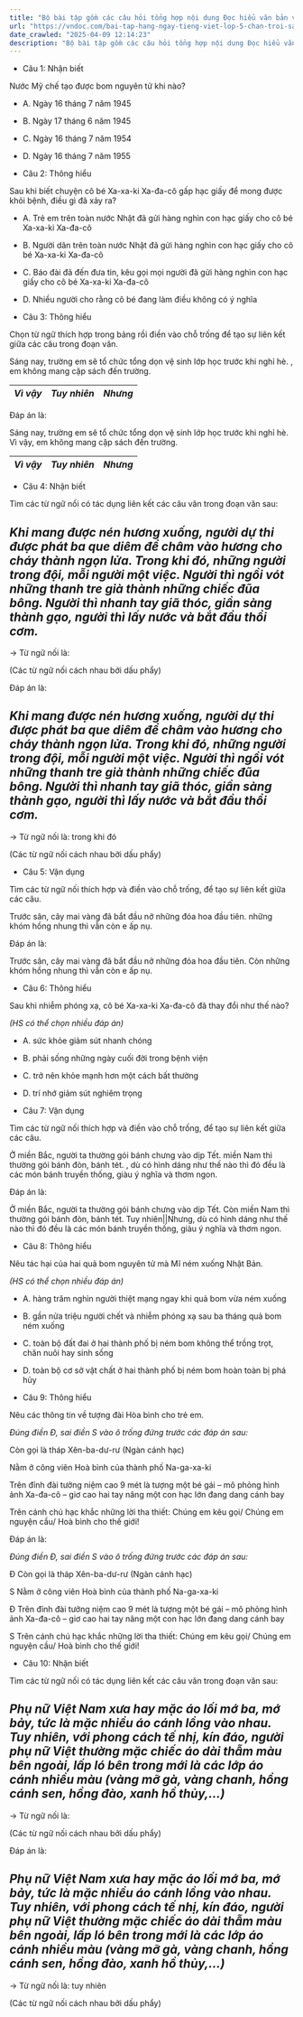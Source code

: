 ```yaml
---
title: "Bộ bài tập gồm các câu hỏi tổng hợp nội dung Đọc hiểu văn bản và Luyện từ và câu được học ở Tuần 30 trong chương trình Tiếng Việt lớp 5 Tập 2 Chân trời sáng tạo."
url: "https://vndoc.com/bai-tap-hang-ngay-tieng-viet-lop-5-chan-troi-sang-tao-tuan-30-thu-2-337850"
date_crawled: "2025-04-09 12:14:23"
description: "Bộ bài tập gồm các câu hỏi tổng hợp nội dung Đọc hiểu văn bản và Luyện từ và câu được học ở Tuần 30 trong chương trình Tiếng Việt lớp 5 Tập 2 Chân trời sáng tạo."
---
```


* Câu 1:  Nhận biết

Nước Mỹ chế tạo được bom nguyên tử khi nào?

  * A. Ngày 16 tháng 7 năm 1945 
  * B. Ngày 17 tháng 6 năm 1945 
  * C. Ngày 16 tháng 7 năm 1954 
  * D. Ngày 16 tháng 7 năm 1955 



* Câu 2:  Thông hiểu

Sau khi biết chuyện cô bé Xa-xa-ki Xa-đa-cô gấp hạc giấy để mong được khỏi bệnh, điều gì đã xảy ra?

  * A. Trẻ em trên toàn nước Nhật đã gửi hàng nghìn con hạc giấy cho cô bé Xa-xa-ki Xa-đa-cô 
  * B. Người dân trên toàn nước Nhật đã gửi hàng nghìn con hạc giấy cho cô bé Xa-xa-ki Xa-đa-cô 
  * C. Báo đài đã đến đưa tin, kêu gọi mọi người đã gửi hàng nghìn con hạc giấy cho cô bé Xa-xa-ki Xa-đa-cô 
  * D. Nhiều người cho rằng cô bé đang làm điều không có ý nghĩa 



* Câu 3:  Thông hiểu

Chọn từ ngữ thích hợp trong bảng rồi điền vào chỗ trống để tạo sự liên kết giữa các câu trong đoạn văn.

Sáng nay, trường em sẽ tổ chức tổng dọn vệ sinh lớp học trước khi nghỉ hè. , em không mang cặp sách đến trường.

_Vì vậy_|  _Tuy nhiên_|  _Nhưng_  
---|---|---  
  
Đáp án là:

Sáng nay, trường em sẽ tổ chức tổng dọn vệ sinh lớp học trước khi nghỉ hè. Vì vậy, em không mang cặp sách đến trường.

_Vì vậy_|  _Tuy nhiên_|  _Nhưng_  
---|---|---  
  
* Câu 4:  Nhận biết

Tìm các từ ngữ nối có tác dụng liên kết các câu văn trong đoạn văn sau:

_Khi mang được nén hương xuống, người dự thi được phát ba que diêm để châm vào hương cho cháy thành ngọn lửa. Trong khi đó, những người trong đội, mỗi người một việc. Người thì ngồi vót những thanh tre già thành những chiếc đũa bông. Người thì nhanh tay giã thóc, giần sàng thành gạo, người thì lấy nước và bắt đầu thổi cơm._  
---  
  
→ Từ ngữ nối là: 

(Các từ ngữ nối cách nhau bởi dấu phẩy)

Đáp án là:

_Khi mang được nén hương xuống, người dự thi được phát ba que diêm để châm vào hương cho cháy thành ngọn lửa. Trong khi đó, những người trong đội, mỗi người một việc. Người thì ngồi vót những thanh tre già thành những chiếc đũa bông. Người thì nhanh tay giã thóc, giần sàng thành gạo, người thì lấy nước và bắt đầu thổi cơm._  
---  
  
→ Từ ngữ nối là: trong khi đó

(Các từ ngữ nối cách nhau bởi dấu phẩy)

* Câu 5:  Vận dụng

Tìm các từ ngữ nối thích hợp và điền vào chỗ trống, để tạo sự liên kết giữa các câu.

Trước sân, cây mai vàng đã bắt đầu nở những đóa hoa đầu tiên.  những khóm hồng nhung thì vẫn còn e ấp nụ.

Đáp án là:

Trước sân, cây mai vàng đã bắt đầu nở những đóa hoa đầu tiên. Còn những khóm hồng nhung thì vẫn còn e ấp nụ.

* Câu 6:  Thông hiểu

Sau khi nhiễm phóng xạ, cô bé Xa-xa-ki Xa-đa-cô đã thay đổi như thế nào?

_(HS có thể chọn nhiều đáp án)_

  * A. sức khỏe giảm sút nhanh chóng 
  * B. phải sống những ngày cuối đời trong bệnh viện 
  * C. trở nên khỏe mạnh hơn một cách bất thường 
  * D. trí nhớ giảm sút nghiêm trọng 



* Câu 7:  Vận dụng

Tìm các từ ngữ nối thích hợp và điền vào chỗ trống, để tạo sự liên kết giữa các câu.

Ở miền Bắc, người ta thường gói bánh chưng vào dịp Tết.  miền Nam thì thường gói bánh đòn, bánh tét. , dù có hình dáng như thế nào thì đó đều là các món bánh truyền thống, giàu ý nghĩa và thơm ngon.

Đáp án là:

Ở miền Bắc, người ta thường gói bánh chưng vào dịp Tết. Còn miền Nam thì thường gói bánh đòn, bánh tét. Tuy nhiên||Nhưng, dù có hình dáng như thế nào thì đó đều là các món bánh truyền thống, giàu ý nghĩa và thơm ngon.

* Câu 8:  Thông hiểu

Nêu tác hại của hai quả bom nguyên tử mà Mĩ ném xuống Nhật Bản.

_(HS có thể chọn nhiều đáp án)_

  * A. hàng trăm nghìn người thiệt mạng ngay khi quả bom vừa ném xuống 
  * B. gần nửa triệu người chết và nhiễm phóng xạ sau ba tháng quả bom ném xuống 
  * C. toàn bộ đất đai ở hai thành phố bị ném bom không thể trồng trọt, chăn nuôi hay sinh sống 
  * D. toàn bộ cơ sở vật chất ở hai thành phố bị ném bom hoàn toàn bị phá hủy 



* Câu 9:  Thông hiểu

Nêu các thông tin về tượng đài Hòa bình cho trẻ em.

_Đúng điền Đ, sai điền S vào ô trống đứng trước các đáp án sau:_

Còn gọi là tháp Xên-ba-dư-rư (Ngàn cánh hạc)

Nằm ở công viên Hoà bình của thành phố Na-ga-xa-ki

Trên đỉnh đài tưởng niệm cao 9 mét là tượng một bé gái – mô phỏng hình ảnh Xa-đa-cô – giơ cao hai tay nâng một con hạc lớn đang dang cánh bay

Trên cánh chú hạc khắc những lời tha thiết: Chúng em kêu gọi/ Chúng em nguyện cầu/ Hoà bình cho thế giới!

Đáp án là:

_Đúng điền Đ, sai điền S vào ô trống đứng trước các đáp án sau:_

Đ Còn gọi là tháp Xên-ba-dư-rư (Ngàn cánh hạc)

S Nằm ở công viên Hoà bình của thành phố Na-ga-xa-ki

Đ Trên đỉnh đài tưởng niệm cao 9 mét là tượng một bé gái – mô phỏng hình ảnh Xa-đa-cô – giơ cao hai tay nâng một con hạc lớn đang dang cánh bay

S Trên cánh chú hạc khắc những lời tha thiết: Chúng em kêu gọi/ Chúng em nguyện cầu/ Hoà bình cho thế giới!

* Câu 10:  Nhận biết

Tìm các từ ngữ nối có tác dụng liên kết các câu văn trong đoạn văn sau:

_Phụ nữ Việt Nam xưa hay mặc áo lối mớ ba, mớ bảy, tức là mặc nhiều áo cánh lồng vào nhau. Tuy nhiên, với phong cách tế nhị, kín đáo, người phụ nữ Việt thường mặc chiếc áo dài thẫm màu bên ngoài, lấp ló bên trong mới là các lớp áo cánh nhiều màu (vàng mỡ gà, vàng chanh, hồng cánh sen, hồng đào, xanh hồ thủy,…)_  
---  
  
→ Từ ngữ nối là: 

(Các từ ngữ nối cách nhau bởi dấu phẩy)

Đáp án là:

_Phụ nữ Việt Nam xưa hay mặc áo lối mớ ba, mớ bảy, tức là mặc nhiều áo cánh lồng vào nhau. Tuy nhiên, với phong cách tế nhị, kín đáo, người phụ nữ Việt thường mặc chiếc áo dài thẫm màu bên ngoài, lấp ló bên trong mới là các lớp áo cánh nhiều màu (vàng mỡ gà, vàng chanh, hồng cánh sen, hồng đào, xanh hồ thủy,…)_  
---  
  
→ Từ ngữ nối là: tuy nhiên

(Các từ ngữ nối cách nhau bởi dấu phẩy)
